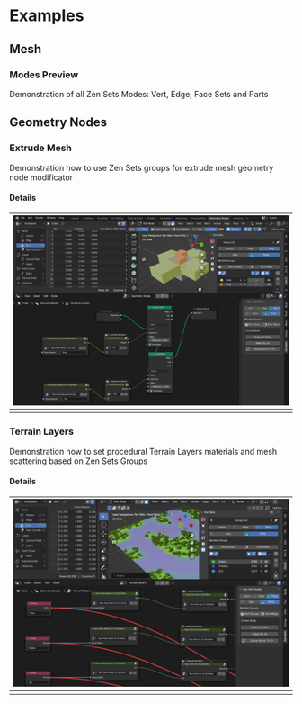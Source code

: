 # Examples

## Mesh

### Modes Preview
Demonstration of all Zen Sets Modes:
Vert, Edge, Face Sets and Parts

[//]: # (https://github.com/zen-masters/Zen-Sets/raw/main/examples/ZenSets_MeshButton.zip)

## Geometry Nodes

### Extrude Mesh
Demonstration how to use Zen Sets groups
for extrude mesh geometry node modificator

#### Details
| ![](images/extrude_mesh.png) |
|---|
| |

[//]: # (https://github.com/zen-masters/Zen-Sets/raw/main/examples/ZenSets_GroupsForExtrude.zip)

### Terrain Layers
Demonstration how to set procedural Terrain Layers materials and mesh scattering based on Zen Sets Groups

#### Details
| ![](images/terrain_layers.png) |
|---|
| |

[//]: # (https://github.com/zen-masters/Zen-Sets/raw/main/examples/ZenSets_TerrainLayers.zip)

